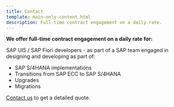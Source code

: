 ```yaml
---
title: Contact
template: main-only-content.html
description: Full-time contract engagement on a daily rate.
---
```


**We offer full-time contract engagement on a daily rate for:**

SAP UI5 / SAP Fiori developers - as part of a SAP team engaged in designing and developing as part of:

- SAP S/4HANA implementations
- Transitions from SAP ECC to SAP S/4HANA
- Upgrades
- Migrations



[Contact us](contact.md) to get a detailed quote.
